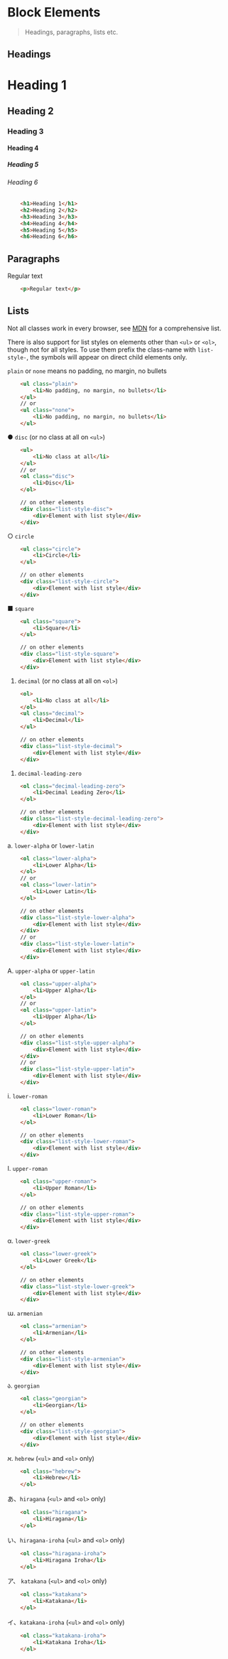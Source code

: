 <!--
tags: ["Style Guide:Elements"]
-->

# Block Elements

> Headings, paragraphs, lists etc.

## Headings

# Heading 1

## Heading 2

### Heading 3

#### Heading 4

##### Heading 5

###### Heading 6
```html
	<h1>Heading 1</h1>
	<h2>Heading 2</h2>
	<h3>Heading 3</h3>
	<h4>Heading 4</h4>
	<h5>Heading 5</h5>
	<h6>Heading 6</h6>
```
## Paragraphs

Regular text
```html
	<p>Regular text</p>
```
## Lists

Not all classes work in every browser, see [MDN](https://developer.mozilla.org/en-US/docs/Web/CSS/list-style-type#Browser_compatibility) for a comprehensive list.

There is also support for list styles on elements other than `<ul>` or `<ol>`, though not for all styles. To use them prefix the class-name with `list-style-`, the symbols will appear on direct child elements only.


`plain` or `none` means no padding, no margin, no bullets
```html
	<ul class="plain">
		<li>No padding, no margin, no bullets</li>
	</ul>
	// or
	<ul class="none">
		<li>No padding, no margin, no bullets</li>
	</ul>  
```

● `disc` (or no class at all on `<ul>`)
```html
	<ul>
		<li>No class at all</li>
	</ul>
	// or
	<ol class="disc">
		<li>Disc</li>
	</ol>

	// on other elements
	<div class="list-style-disc">
		<div>Element with list style</div>
	</div>
```
             
○ `circle` 
```html
	<ul class="circle">
		<li>Circle</li>
	</ul>

	// on other elements
	<div class="list-style-circle">
		<div>Element with list style</div>
	</div>   
```

■ `square`
```html
	<ul class="square">
		<li>Square</li>
	</ul>

	// on other elements
	<div class="list-style-square">
		<div>Element with list style</div>
	</div>
```  

1. `decimal` (or no class at all on `<ol>`)
```html
	<ol>
		<li>No class at all</li>
	</ol>
	<ul class="decimal">
		<li>Decimal</li>
	</ul>

	// on other elements
	<div class="list-style-decimal">
		<div>Element with list style</div>
	</div>  
``` 

01. `decimal-leading-zero`
```html
	<ol class="decimal-leading-zero">
		<li>Decimal Leading Zero</li>
	</ol>

	// on other elements
	<div class="list-style-decimal-leading-zero">
		<div>Element with list style</div>
	</div>  
```  

a. `lower-alpha` or `lower-latin`
```html
	<ol class="lower-alpha">
		<li>Lower Alpha</li>
	</ol>
	// or 
	<ol class="lower-latin">
		<li>Lower Latin</li>
	</ol>

	// on other elements
	<div class="list-style-lower-alpha">
		<div>Element with list style</div>
	</div> 
	// or 
	<div class="list-style-lower-latin">
		<div>Element with list style</div>
	</div>  
``` 

A. `upper-alpha` or `upper-latin`
```html
	<ol class="upper-alpha">
		<li>Upper Alpha</li>
	</ol>
	// or        
	<ol class="upper-latin">
		<li>Upper Alpha</li>
	</ol> 

	// on other elements
	<div class="list-style-upper-alpha">
		<div>Element with list style</div>
	</div> 
	// or 
	<div class="list-style-upper-latin">
		<div>Element with list style</div>
	</div>   
```

i. `lower-roman`
```html
	<ol class="lower-roman">
		<li>Lower Roman</li>
	</ol>

	// on other elements
	<div class="list-style-lower-roman">
		<div>Element with list style</div>
	</div>   
```

I. `upper-roman`
```html
	<ol class="upper-roman">
		<li>Upper Roman</li>
	</ol>

	// on other elements
	<div class="list-style-upper-roman">
		<div>Element with list style</div>
	</div>   
```

α. `lower-greek`
```html
	<ol class="lower-greek">
		<li>Lower Greek</li>
	</ol>

	// on other elements
	<div class="list-style-lower-greek">
		<div>Element with list style</div>
	</div>   
```

ա. `armenian`
```html
	<ol class="armenian">
		<li>Armenian</li>
	</ol>

	// on other elements
	<div class="list-style-armenian">
		<div>Element with list style</div>
	</div>   
```

ა. `georgian`
```html
	<ol class="georgian">
		<li>Georgian</li>
	</ol>

	// on other elements
	<div class="list-style-georgian">
		<div>Element with list style</div>
	</div>   
```

א. `hebrew` (`<ul>` and `<ol>` only)
```html
	<ol class="hebrew">
		<li>Hebrew</li>
	</ol>
```

あ、`hiragana` (`<ul>` and `<ol>` only)
```html
	<ol class="hiragana">
		<li>Hiragana</li>
	</ol>  
```

い、`hiragana-iroha` (`<ul>` and `<ol>` only)
```html
	<ol class="hiragana-iroha">
		<li>Hiragana Iroha</li>
	</ol>  
```

ア、 `katakana` (`<ul>` and `<ol>` only)
```html
	<ol class="katakana">
		<li>Katakana</li>
	</ol>  
```

イ、`katakana-iroha` (`<ul>` and `<ol>` only)
```html
	<ol class="katakana-iroha">
		<li>Katakana Iroha</li>
	</ol>  
```
